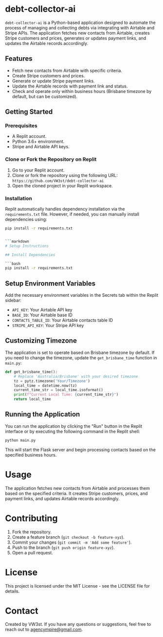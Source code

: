 # debt-collector-ai

`debt-collector-ai` is a Python-based application designed to automate the process of managing and collecting debts via integrating with Airtable and Stripe APIs. The application fetches new contacts from Airtable, creates Stripe customers and prices, generates or updates payment links, and updates the Airtable records accordingly.

## Features

- Fetch new contacts from Airtable with specific criteria.
- Create Stripe customers and prices.
- Generate or update Stripe payment links.
- Update the Airtable records with payment link and status.
- Check and operate only within business hours (Brisbane timezone by default, but can be customized).

## Getting Started

### Prerequisites

- A Replit account.
- Python 3.6+ environment.
- Stripe and Airtable API keys.

### Clone or Fork the Repository on Replit

1. Go to your Replit account.
2. Clone or fork the repository using the following URL: `https://github.com/VW3st/debt-collector-ai`
3. Open the cloned project in your Replit workspace.

### Installation

Replit automatically handles dependency installation via the `requirements.txt` file. However, if needed, you can manually install dependencies using:

```sh
pip install -r requirements.txt


```markdown
# Setup Instructions

## Install Dependencies

```bash
pip install -r requirements.txt
```

## Setup Environment Variables

Add the necessary environment variables in the Secrets tab within the Replit sidebar:

- `API_KEY`: Your Airtable API key
- `BASE_ID`: Your Airtable base ID
- `CONTACTS_TABLE_ID`: Your Airtable contacts table ID
- `STRIPE_API_KEY`: Your Stripe API key

## Customizing Timezone

The application is set to operate based on Brisbane timezone by default. If you need to change the timezone, update the `get_brisbane_time` function in `main.py`:

```python
def get_brisbane_time():
    # Replace 'Australia/Brisbane' with your desired timezone
    tz = pytz.timezone('Your/Timezone')
    local_time = datetime.now(tz)
    current_time_str = local_time.isoformat()
    print(f"Current Local Time: {current_time_str}")
    return local_time
```

## Running the Application

You can run the application by clicking the "Run" button in the Replit interface or by executing the following command in the Replit shell:

```bash
python main.py
```

This will start the Flask server and begin processing contacts based on the specified business hours.

# Usage

The application fetches new contacts from Airtable and processes them based on the specified criteria. It creates Stripe customers, prices, and payment links, and updates Airtable records accordingly.

# Contributing

1. Fork the repository.
2. Create a feature branch (`git checkout -b feature-xyz`).
3. Commit your changes (`git commit -m 'Add some feature'`).
4. Push to the branch (`git push origin feature-xyz`).
5. Open a pull request.

# License

This project is licensed under the MIT License - see the LICENSE file for details.

# Contact

Created by VW3st. If you have any questions or suggestions, feel free to reach out to agencympire@gmail.com.
```


